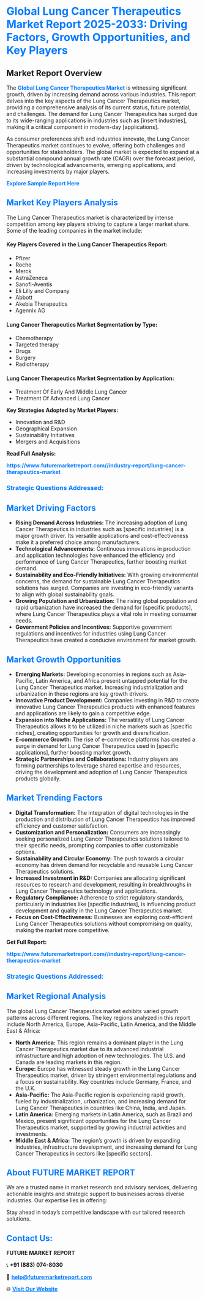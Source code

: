 <h1 style="color: #007BFF;">Global Lung Cancer Therapeutics Market Report 2025-2033: Driving Factors, Growth Opportunities, and Key Players</h1>

<section id="overview">
<h2>Market Report Overview</h2>
<p>The <a href="https://www.futuremarketreport.com//industry-report/lung-cancer-therapeutics-market" style="color: #007BFF; text-decoration: none;"><strong>Global Lung Cancer Therapeutics Market</strong></a> is witnessing significant growth, driven by increasing demand across various industries. This report delves into the key aspects of the Lung Cancer Therapeutics market, providing a comprehensive analysis of its current status, future potential, and challenges. The demand for Lung Cancer Therapeutics has surged due to its wide-ranging applications in industries such as [insert industries], making it a critical component in modern-day [applications].</p>
<p>As consumer preferences shift and industries innovate, the Lung Cancer Therapeutics market continues to evolve, offering both challenges and opportunities for stakeholders. The global market is expected to expand at a substantial compound annual growth rate (CAGR) over the forecast period, driven by technological advancements, emerging applications, and increasing investments by major players.</p>
</section>

<section id="overview">
<p><a href="https://www.futuremarketreport.com//request-sample/reportId=58302" style="color: #007BFF; text-decoration: none;"><strong>Explore Sample Report Here</strong></a></p>
</section>

<section id="key-players">
<h2 style="color: #007BFF;">Market Key Players Analysis</h2>
<p>The Lung Cancer Therapeutics market is characterized by intense competition among key players striving to capture a larger market share. Some of the leading companies in the market include:</p>
<h4>Key Players Covered in the Lung Cancer Therapeutics Report:</h4>
<ul><li>Pfizer</li><li>Roche</li><li>Merck</li><li>AstraZeneca</li><li>Sanofi-Aventis</li><li>Eli Lilly and Company</li><li>Abbott</li><li>Akebia Therapeutics</li><li>Agennix AG</li></ul>
<h4>Lung Cancer Therapeutics Market Segmentation by Type:</h4>
<ul><li>Chemotherapy</li><li>Targeted therapy</li><li>Drugs</li><li>Surgery</li><li>Radiotherapy</li></ul>

<h4>Lung Cancer Therapeutics Market Segmentation by Application:</h4>
<ul><li>Treatment Of Early And Middle Lung Cancer</li><li>Treatment Of Advanced Lung Cancer</li></ul>
<p><strong>Key Strategies Adopted by Market Players:</strong></p>
<ul>
<li>Innovation and R&D</li>
<li>Geographical Expansion</li>
<li>Sustainability Initiatives</li>
<li>Mergers and Acquisitions</li>
</ul>
</section>

<section>
<p><strong>Read Full Analysis: </strong></p><a href="https://www.futuremarketreport.com//industry-report/lung-cancer-therapeutics-market" style="color: #007BFF; text-decoration: none;"><strong>https://www.futuremarketreport.com//industry-report/lung-cancer-therapeutics-market</strong></a>
<h3 style="color: #007BFF;">Strategic Questions Addressed:</h3>
</section>

<section id="driving-factors">
<h2 style="color: #007BFF;">Market Driving Factors</h2>
<ul>
<li><strong>Rising Demand Across Industries:</strong> The increasing adoption of Lung Cancer Therapeutics in industries such as [specific industries] is a major growth driver. Its versatile applications and cost-effectiveness make it a preferred choice among manufacturers.</li>
<li><strong>Technological Advancements:</strong> Continuous innovations in production and application technologies have enhanced the efficiency and performance of Lung Cancer Therapeutics, further boosting market demand.</li>
<li><strong>Sustainability and Eco-Friendly Initiatives:</strong> With growing environmental concerns, the demand for sustainable Lung Cancer Therapeutics solutions has surged. Companies are investing in eco-friendly variants to align with global sustainability goals.</li>
<li><strong>Growing Population and Urbanization:</strong> The rising global population and rapid urbanization have increased the demand for [specific products], where Lung Cancer Therapeutics plays a vital role in meeting consumer needs.</li>
<li><strong>Government Policies and Incentives:</strong> Supportive government regulations and incentives for industries using Lung Cancer Therapeutics have created a conducive environment for market growth.</li>
</ul>
</section>

<section id="growth-opportunities">
<h2 style="color: #007BFF;">Market Growth Opportunities</h2>
<ul>
<li><strong>Emerging Markets:</strong> Developing economies in regions such as Asia-Pacific, Latin America, and Africa present untapped potential for the Lung Cancer Therapeutics market. Increasing industrialization and urbanization in these regions are key growth drivers.</li>
<li><strong>Innovative Product Development:</strong> Companies investing in R&D to create innovative Lung Cancer Therapeutics products with enhanced features and applications are likely to gain a competitive edge.</li>
<li><strong>Expansion into Niche Applications:</strong> The versatility of Lung Cancer Therapeutics allows it to be utilized in niche markets such as [specific niches], creating opportunities for growth and diversification.</li>
<li><strong>E-commerce Growth:</strong> The rise of e-commerce platforms has created a surge in demand for Lung Cancer Therapeutics used in [specific applications], further boosting market growth.</li>
<li><strong>Strategic Partnerships and Collaborations:</strong> Industry players are forming partnerships to leverage shared expertise and resources, driving the development and adoption of Lung Cancer Therapeutics products globally.</li>
</ul>
</section>

<section id="trending-factors">
<h2 style="color: #007BFF;">Market Trending Factors</h2>
<ul>
<li><strong>Digital Transformation:</strong> The integration of digital technologies in the production and distribution of Lung Cancer Therapeutics has improved efficiency and customer satisfaction.</li>
<li><strong>Customization and Personalization:</strong> Consumers are increasingly seeking personalized Lung Cancer Therapeutics solutions tailored to their specific needs, prompting companies to offer customizable options.</li>
<li><strong>Sustainability and Circular Economy:</strong> The push towards a circular economy has driven demand for recyclable and reusable Lung Cancer Therapeutics solutions.</li>
<li><strong>Increased Investment in R&D:</strong> Companies are allocating significant resources to research and development, resulting in breakthroughs in Lung Cancer Therapeutics technology and applications.</li>
<li><strong>Regulatory Compliance:</strong> Adherence to strict regulatory standards, particularly in industries like [specific industries], is influencing product development and quality in the Lung Cancer Therapeutics market.</li>
<li><strong>Focus on Cost-Effectiveness:</strong> Businesses are exploring cost-efficient Lung Cancer Therapeutics solutions without compromising on quality, making the market more competitive.</li>
</ul>
</section>

<section>
<p><strong>Get Full Report: </strong></p><a href="https://www.futuremarketreport.com//industry-report/lung-cancer-therapeutics-market" style="color: #007BFF; text-decoration: none;"><strong>https://www.futuremarketreport.com//industry-report/lung-cancer-therapeutics-market</strong></a>
<h3 style="color: #007BFF;">Strategic Questions Addressed:</h3>
</section>


<section id="regional-analysis">
<h2 style="color: #007BFF;">Market Regional Analysis</h2>
<p>The global Lung Cancer Therapeutics market exhibits varied growth patterns across different regions. The key regions analyzed in this report include North America, Europe, Asia-Pacific, Latin America, and the Middle East & Africa:</p>
<ul>
<li><strong>North America:</strong> This region remains a dominant player in the Lung Cancer Therapeutics market due to its advanced industrial infrastructure and high adoption of new technologies. The U.S. and Canada are leading markets in this region.</li>
<li><strong>Europe:</strong> Europe has witnessed steady growth in the Lung Cancer Therapeutics market, driven by stringent environmental regulations and a focus on sustainability. Key countries include Germany, France, and the U.K.</li>
<li><strong>Asia-Pacific:</strong> The Asia-Pacific region is experiencing rapid growth, fueled by industrialization, urbanization, and increasing demand for Lung Cancer Therapeutics in countries like China, India, and Japan.</li>
<li><strong>Latin America:</strong> Emerging markets in Latin America, such as Brazil and Mexico, present significant opportunities for the Lung Cancer Therapeutics market, supported by growing industrial activities and investments.</li>
<li><strong>Middle East & Africa:</strong> The region’s growth is driven by expanding industries, infrastructure development, and increasing demand for Lung Cancer Therapeutics in sectors like [specific sectors].</li>
</ul>
</section>

<footer>
<h2 style="color: #007BFF;">About FUTURE MARKET REPORT</h2>
<p>We are a trusted name in market research and advisory services, delivering actionable insights and strategic support to businesses across diverse industries. Our expertise lies in offering:</p>

<p>Stay ahead in today’s competitive landscape with our tailored research solutions.</p>

<h2 style="color: #007BFF;">Contact Us:</h2>
<p><strong>FUTURE MARKET REPORT</strong></p>
<p>📞 <strong>+91 (883) 074-8030</strong></p>
<p>📧 <strong><a href="mailto:help@futuremarketreport.com" style="color: #007BFF;">help@futuremarketreport.com</a></strong></p>
<p>🌐 <strong><a href="https://www.futuremarketreport.com/" style="color: #007BFF;">Visit Our Website</a></strong></p>
</footer>
